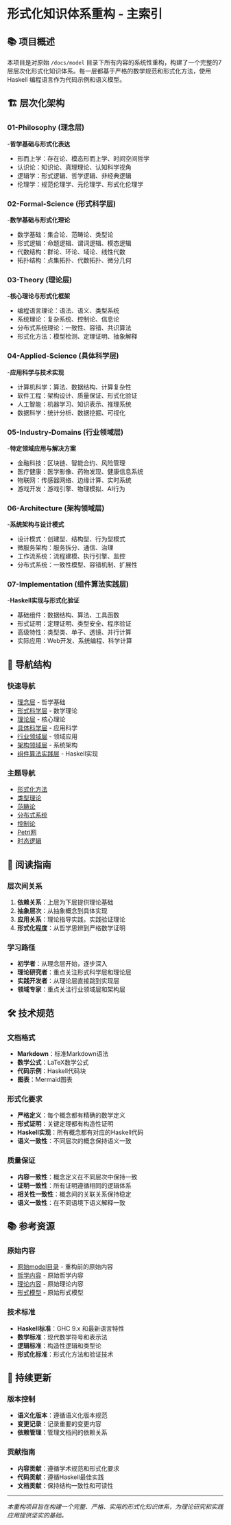 # 形式化知识体系重构 - 主索引

## 📚 项目概述

本项目是对原始 `/docs/model` 目录下所有内容的系统性重构，构建了一个完整的7层层次化形式化知识体系。每一层都基于严格的数学规范和形式化方法，使用 Haskell 编程语言作为代码示例和语义模型。

## 🏗️ 层次化架构

### 01-Philosophy (理念层)

-**哲学基础与形式化表达**

- 形而上学：存在论、模态形而上学、时间空间哲学
- 认识论：知识论、真理理论、认知科学视角
- 逻辑学：形式逻辑、哲学逻辑、非经典逻辑
- 伦理学：规范伦理学、元伦理学、形式化伦理学

### 02-Formal-Science (形式科学层)

-**数学基础与形式化理论**

- 数学基础：集合论、范畴论、类型论
- 形式逻辑：命题逻辑、谓词逻辑、模态逻辑
- 代数结构：群论、环论、域论、线性代数
- 拓扑结构：点集拓扑、代数拓扑、微分几何

### 03-Theory (理论层)

-**核心理论与形式化框架**

- 编程语言理论：语法、语义、类型系统
- 系统理论：复杂系统、控制论、信息论
- 分布式系统理论：一致性、容错、共识算法
- 形式化方法：模型检测、定理证明、抽象解释

### 04-Applied-Science (具体科学层)

-**应用科学与技术实现**

- 计算机科学：算法、数据结构、计算复杂性
- 软件工程：架构设计、质量保证、形式化验证
- 人工智能：机器学习、知识表示、推理系统
- 数据科学：统计分析、数据挖掘、可视化

### 05-Industry-Domains (行业领域层)

-**特定领域应用与解决方案**

- 金融科技：区块链、智能合约、风险管理
- 医疗健康：医学影像、药物发现、健康信息系统
- 物联网：传感器网络、边缘计算、实时系统
- 游戏开发：游戏引擎、物理模拟、AI行为

### 06-Architecture (架构领域层)

-**系统架构与设计模式**

- 设计模式：创建型、结构型、行为型模式
- 微服务架构：服务拆分、通信、治理
- 工作流系统：流程建模、执行引擎、监控
- 分布式系统：一致性模型、容错机制、扩展性

### 07-Implementation (组件算法实践层)

-**Haskell实现与形式化验证**

- 基础组件：数据结构、算法、工具函数
- 形式证明：定理证明、类型安全、程序验证
- 高级特性：类型类、单子、透镜、并行计算
- 实际应用：Web开发、系统编程、科学计算

## 🔗 导航结构

### 快速导航

- [理念层](01-Philosophy/) - 哲学基础
- [形式科学层](02-Formal-Science/) - 数学理论
- [理论层](03-Theory/) - 核心理论
- [具体科学层](04-Applied-Science/) - 应用科学
- [行业领域层](05-Industry-Domains/) - 领域应用
- [架构领域层](06-Architecture/) - 系统架构
- [组件算法实践层](07-Implementation/) - Haskell实现

### 主题导航

- [形式化方法](02-Formal-Science/Formal-Methods/)
- [类型理论](02-Formal-Science/Type-Theory/)
- [范畴论](02-Formal-Science/Category-Theory/)
- [分布式系统](03-Theory/Distributed-Systems/)
- [控制论](03-Theory/Cybernetics/)
- [Petri网](03-Theory/Petri-Nets/)
- [时态逻辑](03-Theory/Temporal-Logic/)

## 📖 阅读指南

### 层次间关系

1. **依赖关系**：上层为下层提供理论基础
2. **抽象层次**：从抽象概念到具体实现
3. **应用关系**：理论指导实践，实践验证理论
4. **形式化程度**：从哲学思辨到严格数学证明

### 学习路径

- **初学者**：从理念层开始，逐步深入
- **理论研究者**：重点关注形式科学层和理论层
- **实践开发者**：从理论层直接跳到实现层
- **领域专家**：重点关注行业领域层和架构层

## 🛠️ 技术规范

### 文档格式

- **Markdown**：标准Markdown语法
- **数学公式**：LaTeX数学公式
- **代码示例**：Haskell代码块
- **图表**：Mermaid图表

### 形式化要求

- **严格定义**：每个概念都有精确的数学定义
- **形式证明**：关键定理都有构造性证明
- **Haskell实现**：所有概念都有对应的Haskell代码
- **语义一致性**：不同层次的概念保持语义一致

### 质量保证

- **内容一致性**：概念定义在不同层次中保持一致
- **证明一致性**：所有证明遵循相同的逻辑体系
- **相关性一致性**：概念间的关联关系保持稳定
- **语义一致性**：在不同语境下语义解释一致

## 📚 参考资源

### 原始内容

- [原始model目录](../model/) - 重构前的原始内容
- [哲学内容](../model/Philosophy/) - 原始哲学内容
- [理论内容](../model/Theory/) - 原始理论内容
- [形式模型](../model/FormalModel/) - 原始形式模型

### 技术标准

- **Haskell标准**：GHC 9.x 和最新语言特性
- **数学标准**：现代数学符号和表示法
- **逻辑标准**：构造性逻辑和类型论
- **形式化标准**：形式化方法和验证技术

## 🔄 持续更新

### 版本控制

- **语义化版本**：遵循语义化版本规范
- **变更记录**：记录重要的变更内容
- **依赖管理**：管理文档间的依赖关系

### 贡献指南

- **内容贡献**：遵循学术规范和形式化要求
- **代码贡献**：遵循Haskell最佳实践
- **文档贡献**：保持结构一致性和可读性

---

*本重构项目旨在构建一个完整、严格、实用的形式化知识体系，为理论研究和实践应用提供坚实的基础。*
